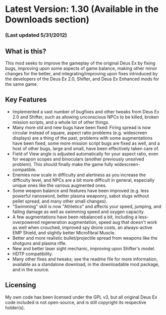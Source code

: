 # Latest Version: 1.30 (Available in the Downloads section) #
### (Last updated 5/31/2012) ###


## What is this? ##

This mod seeks to improve the gameplay of the original Deus Ex by fixing bugs, improving upon some aspects of game balance, making other minor changes for the better, and integrating/improving upon fixes introduced by the developers of the Deus Ex 2.0, Shifter, and Deus Ex Enhanced mods for the same game.

## Key Features ##

  * Implemented a vast number of bugfixes and other tweaks from Deus Ex 2.0 and Shifter, such as allowing unconscious NPCs to be killed, broken mission scripts, and a whole lot of other things.
  * Many more old and new bugs have been fixed: Firing spread is now circular instead of square, aspect ratio problems (e.g. widescreen displays) are a thing of the past, problems with some augmentations have been fixed, some more mission script bugs are fixed as well, and a host of other bugs, large and small, have been effectively taken care of.
  * Field of View angle is adjusted automatically for your aspect ratio, even for weapon scopes and binoculars (another previously unsolved problem). This should finally make the game fully widescreen-compatible.
  * Enemies now scale in difficulty and alertness as you increase the difficulty level, and NPCs are a bit more difficult in general, especially unique ones like the various augmented ones.
  * Some weapon balance and features have been improved (e.g. less powerful nanosword, better plasma weaponry, sabot slugs without pellet spread, and many other small changes).
  * "Swimming" skill is now "Athletics" and affects your speed, jumping, and falling damage as well as swimming speed and oxygen capacity.
  * A few augmentations have been rebalanced a bit, including a less-overpowered regeneration augmentation, speed aug that doesn't work as well when crouched, improved spy drone costs, an always-active EMP Shield, and slightly better Microfibral Muscle.
  * Better and more realistic bullet/projectile spread from weapons like the shotguns and plasma rifle.
  * New and better laser sight mechanic, improving upon Shifter's model.
  * HDTP compatibility.
  * Many other fixes and tweaks; see the readme file for more information, available as a standalone download, in the downloadable mod package, and in the source.

## Licensing ##

My own code has been licensed under the GPL v3, but all original Deus Ex code included is not open-source, and is still copyright its respective holder(s).